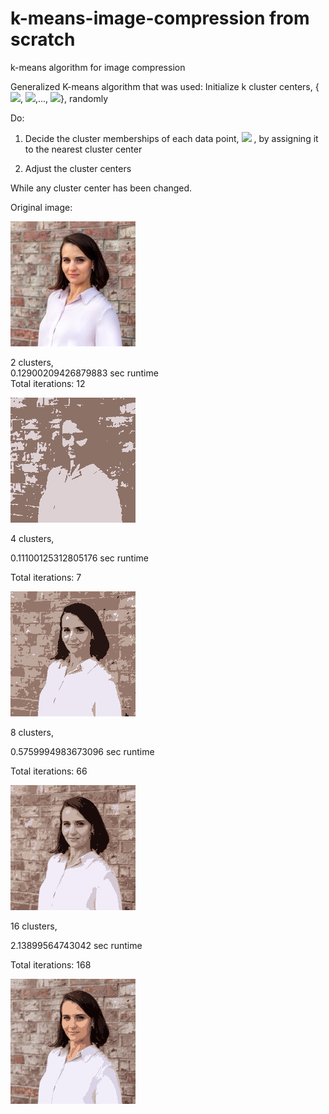 # k-means-image-compression from scratch

k-means algorithm for image compression

Generalized K-means algorithm that was used:
  Initialize k cluster centers, {<img src="https://latex.codecogs.com/gif.latex?c_1"/>, <img src="https://latex.codecogs.com/gif.latex?c_2"/>,..., <img src="https://latex.codecogs.com/gif.latex?c_k"/>}, randomly

  Do:
  
   1. Decide the cluster memberships of each data point, <img src="https://latex.codecogs.com/gif.latex?x_i"/> , by assigning it to the nearest cluster center
    
   2. Adjust the cluster centers
    
  While any cluster center has been changed.

Original image:

![alt text](https://github.com/natgolovach/k-means-image-compression/blob/main/_data/ng.jpg)

2 clusters,<br> 0.12900209426879883 sec runtime<br>Total iterations:  12

![alt text](https://github.com/natgolovach/k-means-image-compression/blob/main/ng.jpg_Compressed_2_clusters.png)

4 clusters, 

0.11100125312805176 sec runtime

Total iterations:  7

![alt text](https://github.com/natgolovach/k-means-image-compression/blob/main/ng.jpg_Compressed_4_clusters.png)

8 clusters, 

0.5759994983673096 sec runtime

Total iterations:  66

![alt text](https://github.com/natgolovach/k-means-image-compression/blob/main/ng.jpg_Compressed_8_clusters.png)

16 clusters, 

2.13899564743042 sec runtime

Total iterations:  168

![alt text](https://github.com/natgolovach/k-means-image-compression/blob/main/ng.jpg_Compressed_16_clusters.png)
